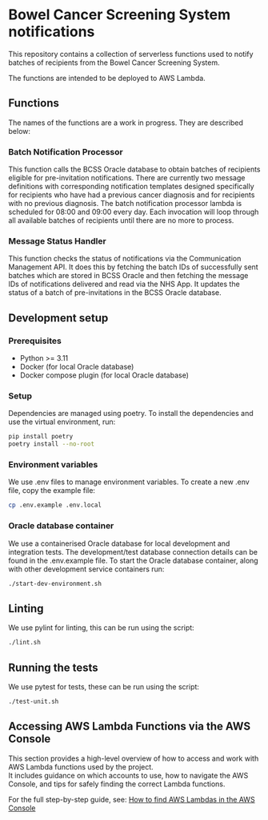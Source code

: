 # Bowel Cancer Screening System notifications

This repository contains a collection of serverless functions used to notify batches of recipients from the Bowel Cancer Screening System.

The functions are intended to be deployed to AWS Lambda.

## Functions

The names of the functions are a work in progress. They are described below:


### Batch Notification Processor

This function calls the BCSS Oracle database to obtain batches of recipients eligible for pre-invitation notifications.
There are currently two message definitions with corresponding notification templates designed specifically for recipients who have had a previous cancer diagnosis and for recipients with no previous diagnosis.
The batch notification processor lambda is scheduled for 08:00 and 09:00 every day. Each invocation will loop through all available batches of recipients until there are no more to process.


### Message Status Handler

This function checks the status of notifications via the Communication Management API.
It does this by fetching the batch IDs of successfully sent batches which are stored in BCSS Oracle and then fetching the message IDs of notifications delivered and read via the NHS App.
It updates the status of a batch of pre-invitations in the BCSS Oracle database.


## Development setup

### Prerequisites

- Python >= 3.11
- Docker (for local Oracle database)
- Docker compose plugin (for local Oracle database)

### Setup

Dependencies are managed using poetry. To install the dependencies and use the virtual environment, run:

```bash
pip install poetry
poetry install --no-root
```

### Environment variables

We use .env files to manage environment variables. To create a new .env file, copy the example file:

```bash
cp .env.example .env.local
```

### Oracle database container

We use a containerised Oracle database for local development and integration tests.
The development/test database connection details can be found in the .env.example file.
To start the Oracle database container, along with other development service containers run:

```bash
./start-dev-environment.sh
```


## Linting

We use pylint for linting, this can be run using the script:

```bash
./lint.sh
```

## Running the tests

We use pytest for tests, these can be run using the script:

```bash
./test-unit.sh
```

## Accessing AWS Lambda Functions via the AWS Console

This section provides a high-level overview of how to access and work with AWS Lambda functions used by the project.  
It includes guidance on which accounts to use, how to navigate the AWS Console, and tips for safely finding the correct Lambda functions.

For the full step-by-step guide, see: [How to find AWS Lambdas in the AWS Console](docs/access-aws-lambdas.md)
